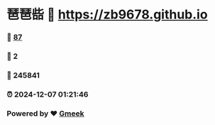 # 琶琶啙 :link: https://zb9678.github.io 
### :page_facing_up: [87](https://zb9678.github.io/tag.html) 
### :speech_balloon: 2 
### :hibiscus: 245841 
### :alarm_clock: 2024-12-07 01:21:46 
### Powered by :heart: [Gmeek](https://github.com/Meekdai/Gmeek)
